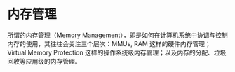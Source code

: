 # 内存管理

所谓的内存管理（Memory Management），即是如何在计算机系统中协调与控制内存的使用，其往往会关注三个层次：MMUs, RAM 这样的硬件内存管理；Virtual Memory Protection 这样的操作系统级内存管理；以及内存的分配、垃圾回收等应用级的内存管理。
